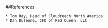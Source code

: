 ##References


    * Tom Ray, Head of Cloudreach North America
    * Dan Duleone, CFO of Red Queen, LLC
